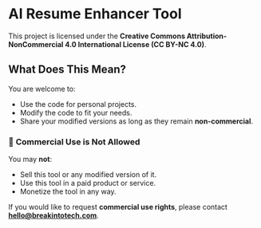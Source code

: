 # AI Resume Enhancer Tool

This project is licensed under the **Creative Commons Attribution-NonCommercial 4.0 International License (CC BY-NC 4.0)**.

## What Does This Mean?

You are welcome to:
- Use the code for personal projects.
- Modify the code to fit your needs.
- Share your modified versions as long as they remain **non-commercial**.

### 🚫 **Commercial Use is Not Allowed**
You may **not**:
- Sell this tool or any modified version of it.
- Use this tool in a paid product or service.
- Monetize the tool in any way.

If you would like to request **commercial use rights**, please contact **hello@breakintotech.com**.
